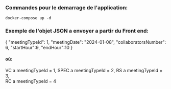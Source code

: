 ### Commandes pour le demarrage de l'application:
    docker-compose up -d

### Exemple de l'objet JSON a envoyer a partir du Front end:

{
    "meetingTypeId": 1,
    "meetingDate": "2024-01-08",
    "collaboratorsNumber": 6,
    "startHour":9,
    "endHour":10
}

#### où: 
VC a meetingTypeId = 1, 
SPEC a meetingTypeId = 2, 
RS a meetingTypeId = 3,  
RC a meetingTypeId = 4
